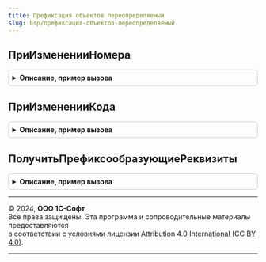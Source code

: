 ```yaml
---
title: Префиксация объектов переопределяемый
slug: bsp/префиксация-объектов-переопределяемый
---
```



## ПриИзмененииНомера
<details style="margin: 1em 0; padding: 0.5em; border: 1px solid #ccc; border-radius: 6px;">

<summary style="font-weight: bold; cursor: pointer;">Описание, пример вызова</summary>

```bsl

// Обработчик события при изменении номера объекта.
// Обработчик предназначен для вычисления базового номера объекта в случае,
// когда стандартным способом получить базовый номер без потери информации нельзя.
// Обработчик вызывается только для случая, когда обрабатываемые номера и коды объектов
// были сформированы нестандартным образом, не в формате номеров и кодов БСП.
//
// Параметры:
//  Объект - ДокументОбъект
//         - БизнесПроцессОбъект
//         - ЗадачаОбъект - объект данных,
//           для которого необходимо определить базовый номер.
//  Номер - Строка - номер текущего объекта, из которого необходимо извлечь базовый номер.
//  БазовыйНомер - Строка - базовый номер объекта.
//           Под базовым номером объекта подразумевается номер объекта
//           за вычетом всех префиксов (префикса ИБ, префикса организации,
//           префикса подразделения, пользовательского префикса и пр).
//  СтандартнаяОбработка - Булево - флаг стандартной обработки. Значения по умолчанию Истина.
//           Если в обработчике установить данному параметру значение Ложь,
//           то стандартная обработка выполнена не будет.
//           Стандартная обработка получает базовый код справа до первого нечислового символа.
//           Например, для кода "АА00005/12/368" стандартная обработка вернет "368".
//           Однако базовый код для объекта будет равен "5/12/368".
//
Процедура ПриИзмененииНомера(Объект, Знач Номер, БазовыйНомер, СтандартнаяОбработка) Экспорт
```

Пример вызова
```bsl
ПрефиксацияОбъектовПереопределяемый.ПриИзмененииНомера(Объект, Номер, БазовыйНомер, СтандартнаяОбработка) 
```
</details>

## ПриИзмененииКода
<details style="margin: 1em 0; padding: 0.5em; border: 1px solid #ccc; border-radius: 6px;">

<summary style="font-weight: bold; cursor: pointer;">Описание, пример вызова</summary>

```bsl

// Обработчик события при изменении кода объекта.
// Обработчик предназначен для вычисления базового кода объекта в случае,
// когда стандартным способом получить базовый код без потери информации нельзя.
// Обработчик вызывается только для случая, когда обрабатываемые номера и коды объектов
// были сформированы нестандартным образом, не в формате номеров и кодов БСП.
//
// Параметры:
//  Объект - СправочникОбъект
//         - ПланВидовХарактеристикОбъект - объект данных,
//           для которого необходимо определить базовый код.
//  Код - Строка - код текущего объекта, из которого необходимо извлечь базовый код.
//  БазовыйКод - Строка - базовый код объекта. Под базовым кодом объекта подразумевается код объекта
//           за вычетом всех префиксов (префикса ИБ, префикса организации,
//           префикса подразделения, пользовательского префикса и пр).
//  СтандартнаяОбработка - Булево - флаг стандартной обработки. Значения по умолчанию Истина.
//           Если в обработчике установить данному параметру значение Ложь,
//           то стандартная обработка выполнена не будет.
//           Стандартная обработка получает базовый код справа до первого нечислового символа.
//           Например, для кода "АА00005/12/368" стандартная обработка вернет "368".
//           Однако базовый код для объекта будет равен "5/12/368".
//
Процедура ПриИзмененииКода(Объект, Знач Код, БазовыйКод, СтандартнаяОбработка) Экспорт
```

Пример вызова
```bsl
ПрефиксацияОбъектовПереопределяемый.ПриИзмененииКода(Объект, Код, БазовыйКод, СтандартнаяОбработка) 
```
</details>

## ПолучитьПрефиксообразующиеРеквизиты
<details style="margin: 1em 0; padding: 0.5em; border: 1px solid #ccc; border-radius: 6px;">

<summary style="font-weight: bold; cursor: pointer;">Описание, пример вызова</summary>

```bsl

// В процедуре необходимо заполнить параметр "Объекты" для тех объектов метаданных,
// для которых ссылка на организацию располагается в реквизите с именем отличным от стандартного имени "Организация".
//
// Параметры:
//  Объекты - ТаблицаЗначений:
//     * Объект - ОбъектМетаданных - объект метаданных, для которого указывается реквизит,
//                содержащий ссылку на организацию.
//     * Реквизит - Строка - имя реквизита, который содержит ссылку на организацию.
//
Процедура ПолучитьПрефиксообразующиеРеквизиты(Объекты) Экспорт
```

Пример вызова
```bsl
ПрефиксацияОбъектовПереопределяемый.ПолучитьПрефиксообразующиеРеквизиты(Объекты) 
```
</details>

---

© 2024, **ООО 1С-Софт**  
Все права защищены. Эта программа и сопроводительные материалы предоставляются  
в соответствии с условиями лицензии [Attribution 4.0 International (CC BY 4.0)](https://creativecommons.org/licenses/by/4.0/legalcode).

---
